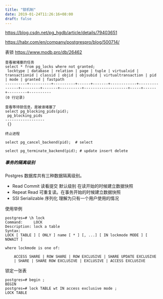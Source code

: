 ```yaml
---
title: "锁机制"
date: 2019-01-24T11:26:16+08:00
draft: false
---
```

https://blog.csdn.net/pg_hgdb/article/details/79403651

https://habr.com/en/company/postgrespro/blog/500714/

表锁 https://www.modb.pro/db/26462
```
查看被堵塞的任务
select * from pg_locks where not granted;
 locktype | database | relation | page | tuple | virtualxid | transactionid | classid | objid | objsubid | virtualtransaction | pid | mode | granted | fastpath 
----------+----------+----------+------+-------+------------+---------------+---------+-------+----------+--------------------+-----+------+---------+----------
(0 行记录)

查看等待锁信息，是被谁堵塞了
select pg_blocking_pids(pid);
 pg_blocking_pids 
------------------
 {}

终止进程

select pg_cancel_backend(pid);  # select 

select pg_terminate_backend(pid); # update insert delete 
```


##### 事务的隔离级别

Postgres 数据库共有三种数据隔离级别。

- Read Commit 读看提交  默认级别 在读开始的时候建立数据快照
- Repeat Read 可重复读。在事务开始的时候建立数据快照
- SSI Serializable 序列化 理解为只有一个用户使用的情况

使用举例

```
postgres=# \h lock
Command:     LOCK
Description: lock a table
Syntax:
LOCK [ TABLE ] [ ONLY ] name [ * ] [, ...] [ IN lockmode MODE ] [ NOWAIT ]

where lockmode is one of:

    ACCESS SHARE | ROW SHARE | ROW EXCLUSIVE | SHARE UPDATE EXCLUSIVE
    | SHARE | SHARE ROW EXCLUSIVE | EXCLUSIVE | ACCESS EXCLUSIVE
```

锁定一张表

```
postgres=# begin ;
BEGIN
postgres=# lock TABLE wt IN access exclusive mode ;
LOCK TABLE

```



